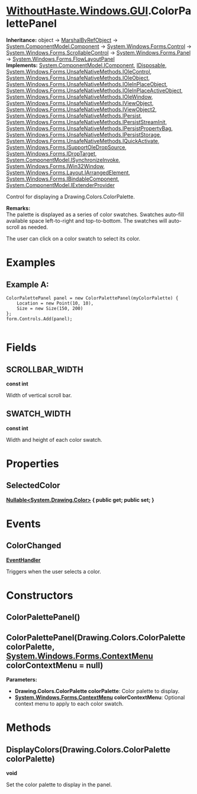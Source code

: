 # [WithoutHaste.Windows.GUI](TableOfContents.WithoutHaste.Windows.GUI.md).ColorPalettePanel

**Inheritance:** object → [MarshalByRefObject](https://docs.microsoft.com/en-us/dotnet/api/system.marshalbyrefobject) → [System.ComponentModel.Component](https://docs.microsoft.com/en-us/dotnet/api/system.componentmodel.component) → [System.Windows.Forms.Control](https://docs.microsoft.com/en-us/dotnet/api/system.windows.forms.control) → [System.Windows.Forms.ScrollableControl](https://docs.microsoft.com/en-us/dotnet/api/system.windows.forms.scrollablecontrol) → [System.Windows.Forms.Panel](https://docs.microsoft.com/en-us/dotnet/api/system.windows.forms.panel) → [System.Windows.Forms.FlowLayoutPanel](https://docs.microsoft.com/en-us/dotnet/api/system.windows.forms.flowlayoutpanel)  
**Implements:** [System.ComponentModel.IComponent](https://docs.microsoft.com/en-us/dotnet/api/system.componentmodel.icomponent), [IDisposable](https://docs.microsoft.com/en-us/dotnet/api/system.idisposable), [System.Windows.Forms.UnsafeNativeMethods.IOleControl](https://docs.microsoft.com/en-us/dotnet/api/system.windows.forms.unsafenativemethods.iolecontrol), [System.Windows.Forms.UnsafeNativeMethods.IOleObject](https://docs.microsoft.com/en-us/dotnet/api/system.windows.forms.unsafenativemethods.ioleobject), [System.Windows.Forms.UnsafeNativeMethods.IOleInPlaceObject](https://docs.microsoft.com/en-us/dotnet/api/system.windows.forms.unsafenativemethods.ioleinplaceobject), [System.Windows.Forms.UnsafeNativeMethods.IOleInPlaceActiveObject](https://docs.microsoft.com/en-us/dotnet/api/system.windows.forms.unsafenativemethods.ioleinplaceactiveobject), [System.Windows.Forms.UnsafeNativeMethods.IOleWindow](https://docs.microsoft.com/en-us/dotnet/api/system.windows.forms.unsafenativemethods.iolewindow), [System.Windows.Forms.UnsafeNativeMethods.IViewObject](https://docs.microsoft.com/en-us/dotnet/api/system.windows.forms.unsafenativemethods.iviewobject), [System.Windows.Forms.UnsafeNativeMethods.IViewObject2](https://docs.microsoft.com/en-us/dotnet/api/system.windows.forms.unsafenativemethods.iviewobject2), [System.Windows.Forms.UnsafeNativeMethods.IPersist](https://docs.microsoft.com/en-us/dotnet/api/system.windows.forms.unsafenativemethods.ipersist), [System.Windows.Forms.UnsafeNativeMethods.IPersistStreamInit](https://docs.microsoft.com/en-us/dotnet/api/system.windows.forms.unsafenativemethods.ipersiststreaminit), [System.Windows.Forms.UnsafeNativeMethods.IPersistPropertyBag](https://docs.microsoft.com/en-us/dotnet/api/system.windows.forms.unsafenativemethods.ipersistpropertybag), [System.Windows.Forms.UnsafeNativeMethods.IPersistStorage](https://docs.microsoft.com/en-us/dotnet/api/system.windows.forms.unsafenativemethods.ipersiststorage), [System.Windows.Forms.UnsafeNativeMethods.IQuickActivate](https://docs.microsoft.com/en-us/dotnet/api/system.windows.forms.unsafenativemethods.iquickactivate), [System.Windows.Forms.ISupportOleDropSource](https://docs.microsoft.com/en-us/dotnet/api/system.windows.forms.isupportoledropsource), [System.Windows.Forms.IDropTarget](https://docs.microsoft.com/en-us/dotnet/api/system.windows.forms.idroptarget), [System.ComponentModel.ISynchronizeInvoke](https://docs.microsoft.com/en-us/dotnet/api/system.componentmodel.isynchronizeinvoke), [System.Windows.Forms.IWin32Window](https://docs.microsoft.com/en-us/dotnet/api/system.windows.forms.iwin32window), [System.Windows.Forms.Layout.IArrangedElement](https://docs.microsoft.com/en-us/dotnet/api/system.windows.forms.layout.iarrangedelement), [System.Windows.Forms.IBindableComponent](https://docs.microsoft.com/en-us/dotnet/api/system.windows.forms.ibindablecomponent), [System.ComponentModel.IExtenderProvider](https://docs.microsoft.com/en-us/dotnet/api/system.componentmodel.iextenderprovider)  

Control for displaying a Drawing.Colors.ColorPalette.  

**Remarks:**  
The palette is displayed as a series of color swatches. Swatches auto-fill available space left-to-right and top-to-bottom. The swatches will auto-scroll as needed.  

The user can click on a color swatch to select its color.  

# Examples

## Example A:


```
ColorPalettePanel panel = new ColorPalettePanel(myColorPalette) {
	Location = new Point(10, 10),
	Size = new Size(150, 200)
};
form.Controls.Add(panel);
  
```  

# Fields

## SCROLLBAR_WIDTH

**const int**  

Width of vertical scroll bar.  

## SWATCH_WIDTH

**const int**  

Width and height of each color swatch.  

# Properties

## SelectedColor

**[Nullable&lt;System.Drawing.Color&gt;](https://docs.microsoft.com/en-us/dotnet/api/system.nullable-1) { public get; public set; }**  

# Events

## ColorChanged

**[EventHandler](https://docs.microsoft.com/en-us/dotnet/api/system.eventhandler)**  

Triggers when the user selects a color.  

# Constructors

## ColorPalettePanel()

## ColorPalettePanel(Drawing.Colors.ColorPalette colorPalette, [System.Windows.Forms.ContextMenu](https://docs.microsoft.com/en-us/dotnet/api/system.windows.forms.contextmenu) colorContextMenu = null)

**Parameters:**  
* **Drawing.Colors.ColorPalette colorPalette**: Color palette to display.  
* **[System.Windows.Forms.ContextMenu](https://docs.microsoft.com/en-us/dotnet/api/system.windows.forms.contextmenu) colorContextMenu**: Optional context menu to apply to each color swatch.  

# Methods

## DisplayColors(Drawing.Colors.ColorPalette colorPalette)

**void**  

Set the color palette to display in the panel.  

